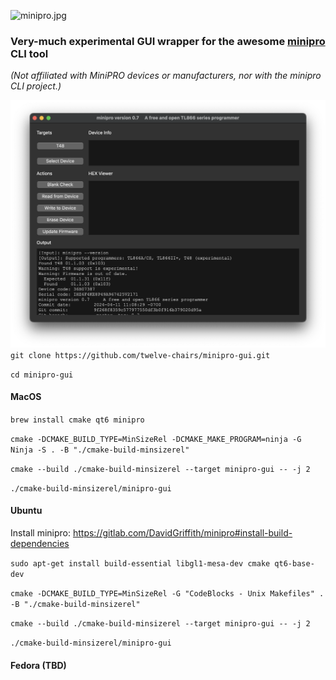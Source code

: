 ![minipro.jpg](res%2FAppIcon.ico)
### Very-much experimental GUI wrapper for the awesome [minipro](https://gitlab.com/DavidGriffith/minipro) CLI tool
*(Not affiliated with MiniPRO devices or manufacturers, nor with the minipro CLI project.)*

![Screenshot 2024-05-28 at 09.18.19.png](res%2FScreenshot%202024-05-28%20at%2009.18.19.png)
`git clone https://github.com/twelve-chairs/minipro-gui.git`

`cd minipro-gui`

#### MacOS

`brew install cmake qt6 minipro`

`cmake -DCMAKE_BUILD_TYPE=MinSizeRel -DCMAKE_MAKE_PROGRAM=ninja -G Ninja -S . -B "./cmake-build-minsizerel"`

`cmake --build ./cmake-build-minsizerel --target minipro-gui -- -j 2`

`./cmake-build-minsizerel/minipro-gui`

#### Ubuntu
Install minipro: https://gitlab.com/DavidGriffith/minipro#install-build-dependencies

`sudo apt-get install build-essential libgl1-mesa-dev cmake qt6-base-dev`

`cmake -DCMAKE_BUILD_TYPE=MinSizeRel -G "CodeBlocks - Unix Makefiles" . -B "./cmake-build-minsizerel"`

`cmake --build ./cmake-build-minsizerel --target minipro-gui -- -j 2`

`./cmake-build-minsizerel/minipro-gui`

#### Fedora (TBD)
